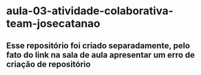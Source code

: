 # aula-03-atividade-colaborativa-team-josecatanao

## Esse repositório foi criado separadamente, pelo fato do link na sala de aula apresentar um erro de criação de repositório 
